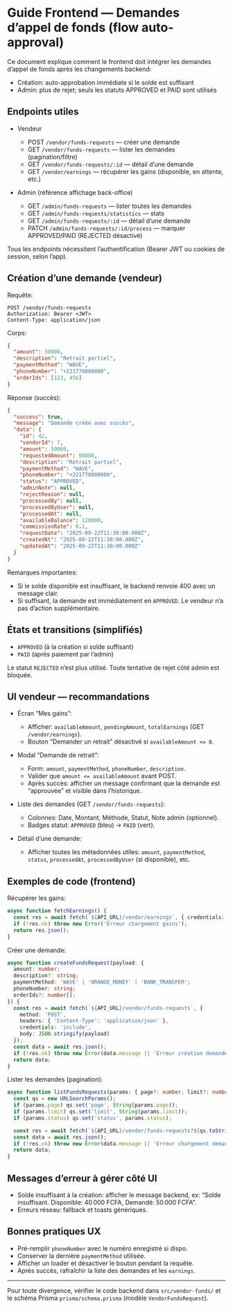 # Guide Frontend — Demandes d’appel de fonds (flow auto-approval)

Ce document explique comment le frontend doit intégrer les demandes d’appel de fonds après les changements backend:
- Création: auto-approbation immédiate si le solde est suffisant
- Admin: plus de rejet; seuls les statuts APPROVED et PAID sont utilisés

## Endpoints utiles

- Vendeur
  - POST `/vendor/funds-requests` — créer une demande
  - GET `/vendor/funds-requests` — lister les demandes (pagination/filtre)
  - GET `/vendor/funds-requests/:id` — détail d’une demande
  - GET `/vendor/earnings` — récupérer les gains (disponible, en attente, etc.)

- Admin (référence affichage back-office)
  - GET `/admin/funds-requests` — lister toutes les demandes
  - GET `/admin/funds-requests/statistics` — stats
  - GET `/admin/funds-requests/:id` — détail d’une demande
  - PATCH `/admin/funds-requests/:id/process` — marquer APPROVED/PAID (REJECTED désactivé)

Tous les endpoints nécessitent l’authentification (Bearer JWT ou cookies de session, selon l’app).

## Création d’une demande (vendeur)

Requête:
```http
POST /vendor/funds-requests
Authorization: Bearer <JWT>
Content-Type: application/json
```

Corps:
```json
{
  "amount": 50000,
  "description": "Retrait partiel",
  "paymentMethod": "WAVE",
  "phoneNumber": "+221770000000",
  "orderIds": [123, 456]
}
```

Réponse (succès):
```json
{
  "success": true,
  "message": "Demande créée avec succès",
  "data": {
    "id": 42,
    "vendorId": 7,
    "amount": 50000,
    "requestedAmount": 50000,
    "description": "Retrait partiel",
    "paymentMethod": "WAVE",
    "phoneNumber": "+221770000000",
    "status": "APPROVED",
    "adminNote": null,
    "rejectReason": null,
    "processedBy": null,
    "processedByUser": null,
    "processedAt": null,
    "availableBalance": 120000,
    "commissionRate": 0.1,
    "requestDate": "2025-09-22T11:30:00.000Z",
    "createdAt": "2025-09-22T11:30:00.000Z",
    "updatedAt": "2025-09-22T11:30:00.000Z"
  }
}
```

Remarques importantes:
- Si le solde disponible est insuffisant, le backend renvoie 400 avec un message clair.
- Si suffisant, la demande est immédiatement en `APPROVED`. Le vendeur n’a pas d’action supplémentaire.

## États et transitions (simplifiés)

- `APPROVED` (à la création si solde suffisant)
- `PAID` (après paiement par l’admin)

Le statut `REJECTED` n’est plus utilisé. Toute tentative de rejet côté admin est bloquée.

## UI vendeur — recommandations

- Écran “Mes gains”:
  - Afficher: `availableAmount`, `pendingAmount`, `totalEarnings` (GET `/vendor/earnings`).
  - Bouton “Demander un retrait” désactivé si `availableAmount <= 0`.

- Modal “Demande de retrait”:
  - Form: `amount`, `paymentMethod`, `phoneNumber`, `description`.
  - Valider que `amount <= availableAmount` avant POST.
  - Après succès: afficher un message confirmant que la demande est “approuvée” et visible dans l’historique.

- Liste des demandes (GET `/vendor/funds-requests`):
  - Colonnes: Date, Montant, Méthode, Statut, Note admin (optionnel).
  - Badges statut: `APPROVED` (bleu) → `PAID` (vert).

- Détail d’une demande:
  - Afficher toutes les métadonnées utiles: `amount`, `paymentMethod`, `status`, `processedAt`, `processedByUser` (si disponible), etc.

## Exemples de code (frontend)

Récupérer les gains:
```ts
async function fetchEarnings() {
  const res = await fetch(`${API_URL}/vendor/earnings`, { credentials: 'include' });
  if (!res.ok) throw new Error('Erreur chargement gains');
  return res.json();
}
```

Créer une demande:
```ts
async function createFundsRequest(payload: {
  amount: number;
  description?: string;
  paymentMethod: 'WAVE' | 'ORANGE_MONEY' | 'BANK_TRANSFER';
  phoneNumber: string;
  orderIds?: number[];
}) {
  const res = await fetch(`${API_URL}/vendor/funds-requests`, {
    method: 'POST',
    headers: { 'Content-Type': 'application/json' },
    credentials: 'include',
    body: JSON.stringify(payload)
  });
  const data = await res.json();
  if (!res.ok) throw new Error(data.message || 'Erreur création demande');
  return data;
}
```

Lister les demandes (pagination):
```ts
async function listFundsRequests(params: { page?: number; limit?: number; status?: 'APPROVED' | 'PAID' }) {
  const qs = new URLSearchParams();
  if (params.page) qs.set('page', String(params.page));
  if (params.limit) qs.set('limit', String(params.limit));
  if (params.status) qs.set('status', params.status);

  const res = await fetch(`${API_URL}/vendor/funds-requests?${qs.toString()}`, { credentials: 'include' });
  const data = await res.json();
  if (!res.ok) throw new Error(data.message || 'Erreur chargement demandes');
  return data;
}
```

## Messages d’erreur à gérer côté UI

- Solde insuffisant à la création: afficher le message backend, ex: “Solde insuffisant. Disponible: 40 000 FCFA, Demandé: 50 000 FCFA”.
- Erreurs réseau: fallback et toasts génériques.

## Bonnes pratiques UX

- Pré-remplir `phoneNumber` avec le numéro enregistré si dispo.
- Conserver la dernière `paymentMethod` utilisée.
- Afficher un loader et désactiver le bouton pendant la requête.
- Après succès, rafraîchir la liste des demandes et les `earnings`.

---

Pour toute divergence, vérifier le code backend dans `src/vendor-funds/` et le schéma Prisma `prisma/schema.prisma` (modèle `VendorFundsRequest`).






